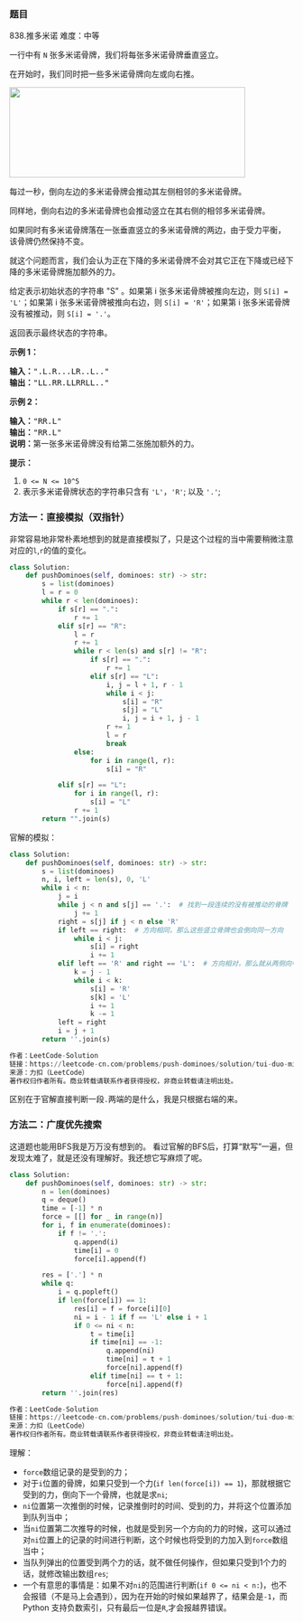### 题目

838\.推多米诺 难度：中等
<div class="notranslate"><p>一行中有 <code>N</code> 张多米诺骨牌，我们将每张多米诺骨牌垂直竖立。</p>

<p>在开始时，我们同时把一些多米诺骨牌向左或向右推。</p>

<p><img style="height: 160px; width: 418px;" src="https://aliyun-lc-upload.oss-cn-hangzhou.aliyuncs.com/aliyun-lc-upload/uploads/2018/05/19/domino.png" alt=""></p>

<p>每过一秒，倒向左边的多米诺骨牌会推动其左侧相邻的多米诺骨牌。</p>

<p>同样地，倒向右边的多米诺骨牌也会推动竖立在其右侧的相邻多米诺骨牌。</p>

<p>如果同时有多米诺骨牌落在一张垂直竖立的多米诺骨牌的两边，由于受力平衡， 该骨牌仍然保持不变。</p>

<p>就这个问题而言，我们会认为正在下降的多米诺骨牌不会对其它正在下降或已经下降的多米诺骨牌施加额外的力。</p>

<p>给定表示初始状态的字符串 "S" 。如果第 i 张多米诺骨牌被推向左边，则 <code>S[i] = 'L'</code>；如果第 i 张多米诺骨牌被推向右边，则 <code>S[i] = 'R'</code>；如果第 i 张多米诺骨牌没有被推动，则 <code>S[i] = '.'</code>。</p>

<p>返回表示最终状态的字符串。</p>

<p><strong>示例 </strong><strong>1</strong><strong>：</strong></p>

<pre><strong>输入：</strong>".L.R...LR..L.."
<strong>输出：</strong>"LL.RR.LLRRLL.."</pre>

<p><strong>示例 </strong><strong>2</strong><strong>：</strong></p>

<pre><strong>输入：</strong>"RR.L"
<strong>输出：</strong>"RR.L"
<strong>说明：</strong>第一张多米诺骨牌没有给第二张施加额外的力。</pre>

<p><strong>提示：</strong></p>

<ol>
	<li><code>0 &lt;= N &lt;= 10^5</code></li>
	<li>表示多米诺骨牌状态的字符串只含有 <code>'L'</code>，<code>'R'</code>; 以及 <code>'.'</code>;</li>
</ol>

### 方法一：直接模拟（双指针）

非常容易地非常朴素地想到的就是直接模拟了，只是这个过程的当中需要稍微注意对应的`l`,`r`的值的变化。

~~~ Python
class Solution:
    def pushDominoes(self, dominoes: str) -> str:
        s = list(dominoes)
        l = r = 0
        while r < len(dominoes):
            if s[r] == ".":
                r += 1
            elif s[r] == "R":
                l = r
                r += 1
                while r < len(s) and s[r] != "R":
                    if s[r] == ".":
                        r += 1
                    elif s[r] == "L":
                        i, j = l + 1, r - 1
                        while i < j:
                            s[i] = "R"
                            s[j] = "L"
                            i, j = i + 1, j - 1
                        r += 1
                        l = r
                        break
                else:
                    for i in range(l, r):
                        s[i] = "R"

            elif s[r] == "L":
                for i in range(l, r):
                    s[i] = "L"
                r += 1
        return "".join(s)
~~~

官解的模拟：

~~~ Python
class Solution:
    def pushDominoes(self, dominoes: str) -> str:
        s = list(dominoes)
        n, i, left = len(s), 0, 'L'
        while i < n:
            j = i
            while j < n and s[j] == '.':  # 找到一段连续的没有被推动的骨牌
                j += 1
            right = s[j] if j < n else 'R'
            if left == right:  # 方向相同，那么这些竖立骨牌也会倒向同一方向
                while i < j:
                    s[i] = right
                    i += 1
            elif left == 'R' and right == 'L':  # 方向相对，那么就从两侧向中间倒
                k = j - 1
                while i < k:
                    s[i] = 'R'
                    s[k] = 'L'
                    i += 1
                    k -= 1
            left = right
            i = j + 1
        return ''.join(s)

作者：LeetCode-Solution
链接：https://leetcode-cn.com/problems/push-dominoes/solution/tui-duo-mi-nuo-by-leetcode-solution-dwgm/
来源：力扣（LeetCode）
著作权归作者所有。商业转载请联系作者获得授权，非商业转载请注明出处。
~~~

区别在于官解直接判断一段`.`两端的是什么，我是只根据右端的来。

### 方法二：广度优先搜索

这道题也能用BFS我是万万没有想到的。 看过官解的BFS后，打算“默写”一遍，但发现太难了，就是还没有理解好。我还想它写麻烦了呢。

~~~ Python
class Solution:
    def pushDominoes(self, dominoes: str) -> str:
        n = len(dominoes)
        q = deque()
        time = [-1] * n
        force = [[] for _ in range(n)]
        for i, f in enumerate(dominoes):
            if f != '.':
                q.append(i)
                time[i] = 0
                force[i].append(f)

        res = ['.'] * n
        while q:
            i = q.popleft()
            if len(force[i]) == 1:
                res[i] = f = force[i][0]
                ni = i - 1 if f == 'L' else i + 1
                if 0 <= ni < n:
                    t = time[i]
                    if time[ni] == -1:
                        q.append(ni)
                        time[ni] = t + 1
                        force[ni].append(f)
                    elif time[ni] == t + 1:
                        force[ni].append(f)
        return ''.join(res)

作者：LeetCode-Solution
链接：https://leetcode-cn.com/problems/push-dominoes/solution/tui-duo-mi-nuo-by-leetcode-solution-dwgm/
来源：力扣（LeetCode）
著作权归作者所有。商业转载请联系作者获得授权，非商业转载请注明出处。
~~~

理解：

+ `force`数组记录的是受到的力；
+ 对于`i`位置的骨牌，如果只受到一个力(`if len(force[i]) == 1`)，那就根据它受到的力，倒向下一个骨牌，也就是求`ni`;
+ `ni`位置第一次推倒的时候，记录推倒时的时间、受到的力，并将这个位置添加到队列当中；
+ 当`ni`位置第二次推导的时候，也就是受到另一个方向的力的时候，这可以通过对`ni`位置上的记录的时间进行判断，这个时候也将受到的力加入到`force`数组当中；
+ 当队列弹出的位置受到两个力的话，就不做任何操作，但如果只受到1个力的话，就修改输出数组`res`;
+ 一个有意思的事情是：如果不对`ni`的范围进行判断(`if 0 <= ni < n:`)，也不会报错（不是马上会遇到），因为在开始的时候如果越界了，结果会是`-1`，而 Python 支持负数索引，只有最后一位是`R`,才会报越界错误。
